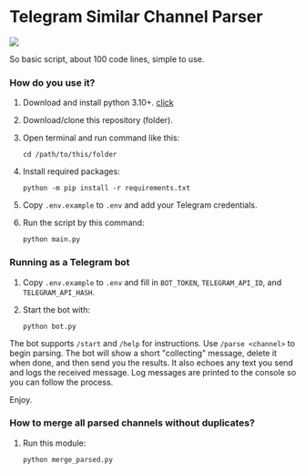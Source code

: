# Telegram Similar Channel Parser

![](https://telegra.ph/file/10563cbc7e02f89d7fa7d.png)

So basic script, about 100 code lines, simple to use.

### How do you use it?

1. Download and install python 3.10+. [click](https://www.python.org/downloads/release/python-3115/)
2. Download/clone this repository (folder).
3. Open terminal and run command like this:

    `cd /path/to/this/folder`

4. Install required packages:

    `python -m pip install -r requirements.txt`

5. Copy `.env.example` to `.env` and add your Telegram credentials.

6. Run the script by this command:

    `python main.py`

### Running as a Telegram bot

1. Copy `.env.example` to `.env` and fill in `BOT_TOKEN`,
   `TELEGRAM_API_ID`, and `TELEGRAM_API_HASH`.
2. Start the bot with:

    `python bot.py`

The bot supports `/start` and `/help` for instructions.
Use `/parse <channel>` to begin parsing. The bot will show a short
"collecting" message, delete it when done, and then send you the results.
It also echoes any text you send and logs the received message.
Log messages are printed to the console so you can follow the process.

Enjoy.

### How to merge all parsed channels without duplicates?

1. Run this module:

    `python merge_parsed.py`
